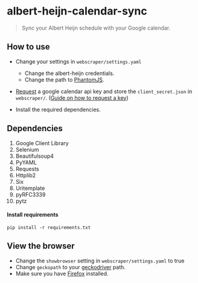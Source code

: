 # albert-heijn-calendar-sync
> Sync your Albert Heijn schedule with your Google calendar.

## How to use

- Change your settings in `webscraper/settings.yaml`
    - Change the albert-heijn credentials.
    - Change the path to [PhantomJS](http://phantomjs.org/download.html).
    
- [Request](https://console.developers.google.com/flows/enableapi?apiid=calendar)
a google calendar api key and store the `client_secret.json` in `webscraper/`. ([Guide on how to request a key](https://developers.google.com/google-apps/calendar/quickstart/python))
- Install the required dependencies.


## Dependencies

1. Google Client Library
2. Selenium
3. Beautifulsoup4
4. PyYAML
5. Requests
6. Httplib2
7. Six
8. Uritemplate
9. pyRFC3339
10. pytz

#### Install requirements
    pip install -r requirements.txt

## View the browser

- Change the `showbrowser` setting in `webscraper/settings.yaml` to true
- Change `geckopath` to your [geckodriver](https://github.com/mozilla/geckodriver/releases) path.
- Make sure you have [Firefox](https://www.mozilla.org/nl/firefox/new/) installed.
